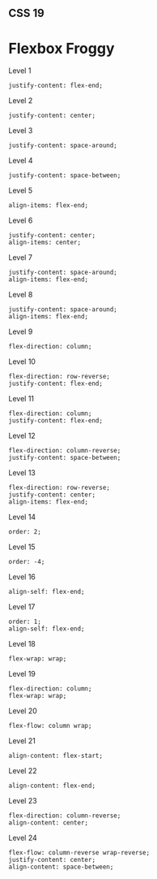 ## CSS 19

# Flexbox Froggy

Level 1

```
justify-content: flex-end;
```

Level 2

```
justify-content: center;
```

Level 3

```
justify-content: space-around;
```

Level 4

```
justify-content: space-between;
```

Level 5

```
align-items: flex-end;
```

Level 6

```
justify-content: center;
align-items: center;
```

Level 7

```
justify-content: space-around;
align-items: flex-end;
```

Level 8

```
justify-content: space-around;
align-items: flex-end;
```

Level 9

```
flex-direction: column;
```

Level 10

```
flex-direction: row-reverse;
justify-content: flex-end;
```

Level 11

```
flex-direction: column;
justify-content: flex-end;
```

Level 12

```
flex-direction: column-reverse;
justify-content: space-between;
```

Level 13

```
flex-direction: row-reverse;
justify-content: center;
align-items: flex-end;
```

Level 14

```
order: 2;
```

Level 15

```
order: -4;
```

Level 16

```
align-self: flex-end;
```

Level 17

```
order: 1;
align-self: flex-end;
```

Level 18

```
flex-wrap: wrap;
```

Level 19

```
flex-direction: column;
flex-wrap: wrap;
```

Level 20

```
flex-flow: column wrap;
```

Level 21

```
align-content: flex-start;
```

Level 22

```
align-content: flex-end;
```

Level 23

```
flex-direction: column-reverse;
align-content: center;
```

Level 24

```
flex-flow: column-reverse wrap-reverse;
justify-content: center;
align-content: space-between;
```
